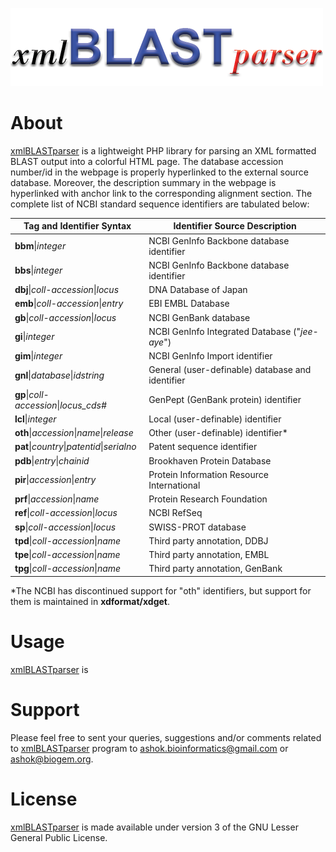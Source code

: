 ![xmlBLASTparser](https://raw.githubusercontent.com/AshokHub/xmlBLASTparser/master/misc/xmlBLASTparser_logo_500x125.png)

# About
[xmlBLASTparser](https://github.com/AshokHub/xmlBLASTparser) is a lightweight PHP library for parsing an XML formatted BLAST output into a colorful HTML page. The database accession number/id in the webpage is properly hyperlinked to the external source database. Moreover, the description summary in the webpage is hyperlinked with anchor link to the corresponding alignment section. The complete list of NCBI standard sequence identifiers are tabulated below:

| **Tag and Identifier Syntax**                          | **Identifier Source Description**                          |
|--------------------------------------------------------|------------------------------------------------------------|
| **bbm**&#124;*integer*                                 | NCBI GenInfo Backbone database identifier                  |
| **bbs**&#124;*integer*                                 | NCBI GenInfo Backbone database identifier                  |
| **dbj**&#124;*coll-accession*&#124;*locus*             | DNA Database of Japan                                      |
| **emb**&#124;*coll-accession*&#124;*entry*             | EBI EMBL Database                                          |
| **gb**&#124;*coll-accession*&#124;*locus*              | NCBI GenBank database                                      |
| **gi**&#124;*integer*                                  | NCBI GenInfo Integrated Database ("*jee-aye*")             |
| **gim**&#124;*integer*                                 | NCBI GenInfo Import identifier                             |
| **gnl**&#124;*database*&#124;*idstring*                | General (user-definable) database and identifier           |
| **gp**&#124;*coll-accession*&#124;*locus_cds#*         | GenPept (GenBank protein) identifier                       |
| **lcl**&#124;*integer*                                 | Local (user-definable) identifier                          |
| **oth**&#124;*accession*&#124;*name*&#124;*release*    | Other (user-definable) identifier*                         |
| **pat**&#124;*country*&#124;*patentid*&#124;*serialno* | Patent sequence identifier                                 |
| **pdb**&#124;*entry*&#124;*chainid*                    | Brookhaven Protein Database                                |
| **pir**&#124;*accession*&#124;*entry*                  | Protein Information Resource International                 |
| **prf**&#124;*accession*&#124;*name*                   | Protein Research Foundation                                |
| **ref**&#124;*coll-accession*&#124;*locus*             | NCBI RefSeq                                                |
| **sp**&#124;*coll-accession*&#124;*locus*              | SWISS-PROT database                                        |
| **tpd**&#124;*coll-accession*&#124;*name*              | Third party annotation, DDBJ                               |
| **tpe**&#124;*coll-accession*&#124;*name*              | Third party annotation, EMBL                               |
| **tpg**&#124;*coll-accession*&#124;*name*              | Third party annotation, GenBank                            |

&#42;The NCBI has discontinued support for "oth" identifiers, but support for them is maintained in **xdformat/xdget**.

# Usage
[xmlBLASTparser](https://github.com/AshokHub/xmlBLASTparser) is 

# Support
Please feel free to sent your queries, suggestions and/or comments related to [xmlBLASTparser](https://github.com/AshokHub/xmlBLASTparser) program to [ashok.bioinformatics@gmail.com](ashok.bioinformatics@gmail.com) or [ashok@biogem.org](ashok@biogem.org).


# License
[xmlBLASTparser](https://github.com/AshokHub/xmlBLASTparser) is made available under version 3 of the GNU Lesser General Public License.
